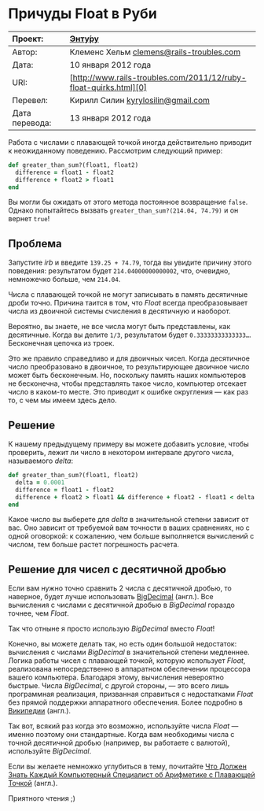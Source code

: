 Причуды Float в Руби
====================

| Проект:        | [Энту́ру](https://www.github.com/kyrylo/entooru/)
|:---------------|:-----------------------------------------------------------------
| Автор:         | Клеменс Хельм <clemens@rails-troubles.com>
| Дата:          | 10 января 2012 года
| URI:           | [http://www.rails-troubles.com/2011/12/ruby-float-quirks.html][0]
| Перевел:       | Кирилл Силин <kyrylosilin@gmail.com>
| Дата перевода: | 13 января 2012 года


Работа с числами с плавающей точкой иногда действительно приводит к неожиданному
поведению. Рассмотрим следующий пример:

``` ruby
def greater_than_sum?(float1, float2)
  difference = float1 - float2
  difference + float2 > float1
end
```
Вы могли бы ожидать от этого метода постоянное возвращение `false`. Однако
попытайтесь вызвать `greater_than_sum?(214.04, 74.79)` и он вернет `true`!

Проблема
--------

Запустите _irb_ и введите `139.25 + 74.79`, тогда вы увидите причину этого
поведения: результатом будет `214.04000000000002`, что, очевидно, немножечко
больше, чем `214.04`.

Числа с плавающей точкой не могут записывать в память десятичные дроби точно.
Причина таится в том, что _Float_ всегда преобразовывает числа из двоичной
системы счисления в десятичную и наоборот.

Вероятно, вы знаете, не все числа могут быть представлены, как десятичные. Когда
вы делите `1/3`, результатом будет `0.33333333333333…`. Бесконечная цепочка из
троек.

Это же правило справедливо и для двоичных чисел. Когда десятичное число
преобразовано в двоичное, то результирующее двоичное число может быть
бесконечным. Но, поскольку память наших компьютеров не бесконечна, чтобы
представлять такое число, компьютер отсекает число в каком-то месте. Это
приводит к ошибке округления — как раз то, с чем мы имеем здесь дело.

Решение
-------

К нашему предыдущему примеру вы можете добавить условие, чтобы проверить, лежит
ли число в некотором интервале другого числа, называемого _delta_:

``` ruby
def greater_than_sum?(float1, float2)
  delta = 0.0001
  difference = float1 - float2
  difference + float2 > float1 && difference + float2 - float1 < delta
end
```

Какое число вы выберете для _delta_ в значительной степени зависит от вас. Оно
зависит от требуемой вам точности в ваших сравнениях, но с одной оговоркой: к
сожалению, чем больше выполняется вычислений с числом, тем больше растет
погрешность расчета.

Решение для чисел с десятичной дробью
-------------------------------------

Если вам нужно точно сравнить 2 числа с десятичной дробью, то наверное, будет
лучше использовать [BigDecimal][1] (англ.). Все вычисления с числами с десятичной
дробью в _BigDecimal_ гораздо точнее, чем _Float_.

Так что отныне я просто использую _BigDecimal_ вместо _Float_!

Конечно, вы можете делать так, но есть один большой недостаток: вычисления с
числами _BigDecimal_ в значительной степени медленнее. Логика работы чисел с
плавающей точкой, которую использует _Float_, реализована непосредственно в
аппаратном обеспечении процессора вашего компьютера. Благодаря этому, вычисления
невероятно быстрые. Числа _BigDecimal_, с другой стороны, — это всего лишь
программная реализация, призванная справиться с недостатками _Float_ без прямой
поддержки аппаратного обеспечения. Более подробно в [Википедии][2] (англ.).

Так вот, всякий раз когда это возможно, используйте числа _Float_ — именно поэтому
они стандартные. Когда вам необходимы числа с точной десятичной дробью
(например, вы работаете с валютой), используйте _BigDecimal_.

Если вы желаете немножко углубиться в тему, почитайте [Что Должен Знать Каждый
Компьютерный Специалист об Арифметике с Плавающей Точкой][3] (англ.).

Приятного чтения ;)

[0]: http://www.rails-troubles.com/2011/12/ruby-float-quirks.html
[1]: http://www.ruby-doc.org/stdlib-1.9.3/libdoc/bigdecimal/rdoc/BigDecimal.html
[2]: http://en.wikipedia.org/wiki/Arbitrary-precision_arithmetic#Implementation_issues
[3]: http://docs.oracle.com/cd/E19957-01/806-3568/ncg_goldberg.html
